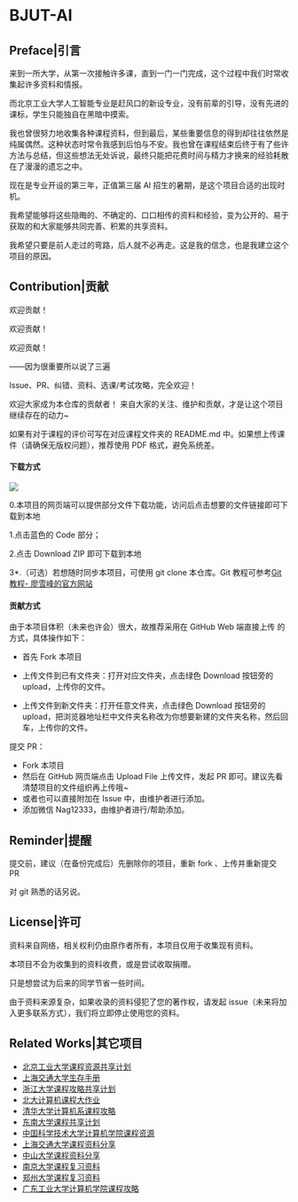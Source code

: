 # BJUT-AI

## Preface|引言

来到一所大学，从第一次接触许多课，直到一门一门完成，这个过程中我们时常收集起许多资料和情报。

而北京工业大学人工智能专业是赶风口的新设专业，没有前辈的引导，没有先进的课标，学生只能独自在黑暗中摸索。

我也曾很努力地收集各种课程资料，但到最后，某些重要信息的得到却往往依然是纯属偶然。这种状态时常令我感到后怕与不安。我也曾在课程结束后终于有了些许方法与总结，但这些想法无处诉说，最终只能把花费时间与精力才换来的经验耗散在了漫漫的遗忘之中。

现在是专业开设的第三年，正值第三届 AI 招生的暑期，是这个项目合适的出现时机。

我希望能够将这些隐晦的、不确定的、口口相传的资料和经验，变为公开的、易于获取的和大家能够共同完善、积累的共享资料。

我希望只要是前人走过的弯路，后人就不必再走。这是我的信念，也是我建立这个项目的原因。

## Contribution|贡献

欢迎贡献！

欢迎贡献！

欢迎贡献！

——因为很重要所以说了三遍

Issue、PR、纠错、资料、选课/考试攻略，完全欢迎！

欢迎大家成为本仓库的贡献者！
来自大家的关注、维护和贡献，才是让这个项目继续存在的动力~

如果有对于课程的评价可写在对应课程文件夹的 README.md 中。如果想上传课件（请确保无版权问题），推荐使用 PDF 格式，避免系统差。

#### 下载方式

![](https://raw.githubusercontent.com/Nagi-ovo/myIMG/main/%E4%B8%8B%E8%BD%BD%E9%A1%B9%E7%9B%AE%E6%8C%87%E5%8D%97.jpg)

0.本项目的网页端可以提供部分文件下载功能，访问后点击想要的文件链接即可下载到本地

1.点击蓝色的 Code 部分；

2.点击 Download ZIP 即可下载到本地

3\*.（可选）若想随时同步本项目，可使用 git clone 本仓库。Git 教程可参考[Git 教程- 廖雪峰的官方网站](https://www.liaoxuefeng.com/wiki/896043488029600)

#### 贡献方式

由于本项目体积（未来也许会）很大，故推荐采用在 GitHub Web 端直接上传 的方式，具体操作如下：

- 首先 Fork 本项目

- 上传文件到已有文件夹：打开对应文件夹，点击绿色 Download 按钮旁的 upload，上传你的文件。

- 上传文件到新文件夹：打开任意文件夹，点击绿色 Download 按钮旁的 upload，把浏览器地址栏中文件夹名称改为你想要新建的文件夹名称，然后回车，上传你的文件。

提交 PR：

- Fork 本项目
- 然后在 GitHub 网页端点击 Upload File 上传文件，发起 PR 即可。建议先看清楚项目的文件组织再上传哦~
- 或者也可以直接附加在 Issue 中，由维护者进行添加。
- 添加微信 Nag12333，由维护者进行/帮助添加。

## Reminder|提醒

提交前，建议（在备份完成后）先删除你的项目，重新 fork 、上传并重新提交 PR

对 git 熟悉的话另说。

## License|许可

资料来自网络，相关权利仍由原作者所有，本项目仅用于收集现有资料。

本项目不会为收集到的资料收费，或是尝试收取捐赠。

只是想尝试为后来的同学节省一些时间。

由于资料来源复杂，如果收录的资料侵犯了您的著作权，请发起 issue（未来将加入更多联系方式），我们将立即停止使用您的资料。

## Related Works|其它项目

- [北京工业大学课程资源共享计划](https://github.com/Nagi-ovo/BJUT-Helper)
- [上海交通大学生存手册](https://survivesjtu.gitbook.io/survivesjtumanual/)
- [浙江大学课程攻略共享计划](https://github.com/QSCTech/zju-icicles)
- [北大计算机课程大作业](https://github.com/tongtzeho/PKUCourse)
- [清华大学计算机系课程攻略](https://github.com/PKUanonym/REKCARC-TSC-UHT)
- [东南大学课程共享计划](https://github.com/zjdx1998/seucourseshare)
- [中国科学技术大学计算机学院课程资源](https://github.com/USTC-Resource/USTC-Course)
- [上海交通大学课程资料分享](https://github.com/CoolPhilChen/SJTU-Courses/)
- [中山大学课程资料分享](https://github.com/sysuexam/SYSU-Exam)
- [南京大学课程复习资料](https://github.com/idealclover/NJU-Review-Materials)
- [郑州大学课程复习资料](https://github.com/CooperNiu/ZZU-Courses-Resource)
- [广东工业大学计算机学院课程攻略](https://github.com/brenner8023/gdut-course)
